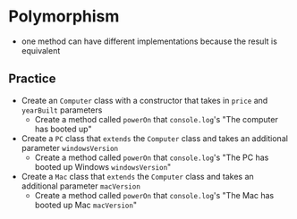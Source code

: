# Polymorphism

- one method can have different implementations because the result is equivalent

## Practice

- Create an `Computer` class with a constructor that takes in `price` and `yearBuilt` parameters
  - Create a method called `powerOn` that `console.log`'s "The computer has booted up"
- Create a `PC` class that `extends` the `Computer` class and takes an additional parameter `windowsVersion`
  - Create a method called `powerOn` that `console.log`'s "The PC has booted up Windows `windowsVersion`"
- Create a `Mac` class that `extends` the `Computer` class and takes an additional parameter `macVersion`
  - Create a method called `powerOn` that `console.log`'s "The Mac has booted up Mac `macVersion`"
